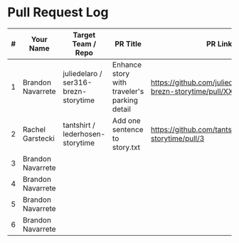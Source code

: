 # Pull Request Log

| # | Your Name         | Target Team / Repo                         | PR Title                                    | PR Link |
|---|-------------------|---------------------------------------------|---------------------------------------------|---------|
| 1 | Brandon Navarrete | juliedelaro / ser316-brezn-storytime        | Enhance story with traveler's parking detail | https://github.com/juliedelaro/ser316-brezn-storytime/pull/XXX |
| 2 | Rachel Garstecki  | tantshirt / lederhosen-storytime            | Add one sentence to story.txt                | https://github.com/tantshirt/lederhosen-storytime/pull/3 |
| 3 | Brandon Navarrete |                                             |                                             |         |
| 4 | Brandon Navarrete |                                             |                                             |         |
| 5 | Brandon Navarrete |                                             |                                             |         |
| 6 | Brandon Navarrete |                                             |                                             |         |



